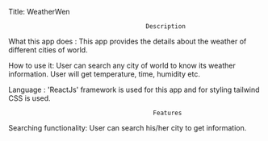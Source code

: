 Title: WeatherWen

                                          Description
What this app does : This app provides the details about the weather of different cities of world.

How to use it: User can search any city of world to know its weather information. User will get temperature, time, humidity etc. 

Language : 'ReactJs' framework is used for this app and for styling tailwind CSS is used.

                                            Features
Searching functionality: User can search his/her city to get information.

